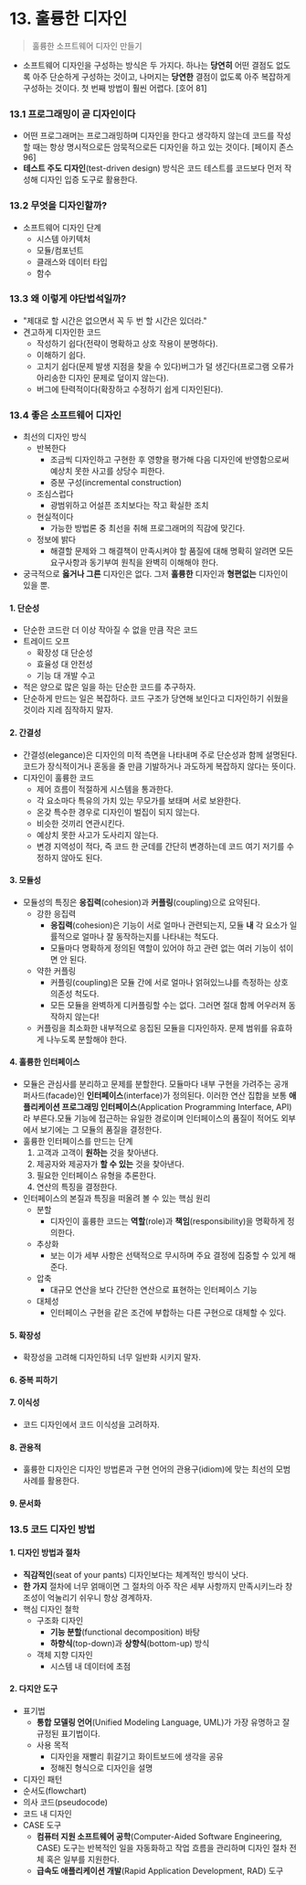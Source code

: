 # 13. 훌륭한 디자인

> 훌륭한 소프트웨어 디자인 만들기



- 소프트웨어 디자인을 구성하는 방식은 두 가지다. 하나는 **당연히** 어떤 결점도 없도록 아주 단순하게 구성하는 것이고, 나머지는 **당연한** 결점이 없도록 아주 복잡하게 구성하는 것이다. 첫 번째 방법이 훨씬 어렵다. [호어 81]



### 13.1 프로그래밍이 곧 디자인이다

- 어떤 프로그래머는 프로그래밍하며 디자인을 한다고 생각하지 않는데 코드를 작성할 때는 항상 명시적으로든 암묵적으로든 디자인을 하고 있는 것이다. [페이지 존스 96]
- **테스트 주도 디자인**(test-driven design) 방식은 코드 테스트를 코드보다 먼저 작성해 디자인 입증 도구로 활용한다.



### 13.2 무엇을 디자인할까?

- 소프트웨어 디자인 단계
  - 시스템 아키텍처
  - 모듈/컴포넌트
  - 클래스와 데이터 타입
  - 함수



### 13.3 왜 이렇게 야단법석일까?

- "제대로 할 시간은 없으면서 꼭 두 번 할 시간은 있더라."
- 견고하게 디자인한 코드
  - 작성하기 쉽다(전략이 명확하고 상호 작용이 분명하다).
  - 이해하기 쉽다.
  - 고치기 쉽다(문제 발생 지점을 찾을 수 있다)버그가 덜 생긴다(프로그램 오류가 아리송한 디자인 문제로 덮이지 않는다).
  - 버그에 탄력적이다(확장하고 수정하기 쉽게 디자인된다).



### 13.4 좋은 소프트웨어 디자인

- 최선의 디자인 방식
  - 반복한다
    - 조금씩 디자인하고 구현한 후 영향을 평가해 다음 디자인에 반영함으로써 예상치 못한 사고를 상당수 피한다.
    - 증분 구성(incremental construction)
  - 조심스럽다
    - 광범위하고 어설픈 조치보다는 작고 확실한 조치
  - 현실적이다
    - 가능한 방법론 중 최선을 취해 프로그래머의 직감에 맞긴다.
  - 정보에 밝다
    - 해결할 문제와 그 해결책이 만족시켜야 할 품질에 대해 명확히 알려면 모든 요구사항과 동기부여 원칙을 완벽히 이해해야 한다.
- 궁극적으로 **옳거나 그른** 디자인은 없다. 그저 **훌륭한** 디자인과 **형편없는** 디자인이 있을 뿐.

#### 1. 단순성

- 단순한 코드란 더 이상 작아질 수 없을 만큼 작은 코드
- 트레이드 오프
  - 확장성 대 단순성
  - 효율성 대 안전성
  - 기능 대 개발 수고
- 적은 양으로 많은 일을 하는 단순한 코드를 추구하자.
- 단순하게 만드는 일은 복잡하다. 코드 구조가 당연해 보인다고 디자인하기 쉬웠을 것이라 지레 짐작하지 말자.

#### 2. 간결성

- 간결성(elegance)은 디자인의 미적 측면을 나타내며 주로 단순성과 함께 설명된다. 코드가 장식적이거나 혼동을 줄 만큼 기발하거나 과도하게 복잡하지 않다는 뜻이다.
- 디자인이 훌륭한 코드
  - 제어 흐름이 적절하게 시스템을 통과한다.
  - 각 요소마다 특유의 가치 있는 무모가를 보태며 서로 보완한다.
  - 온갖 특수한 경우로 디자인이 벌집이 되지 않는다.
  - 비슷한 것끼리 연관시킨다.
  - 예상치 못한 사고가 도사리지 않는다.
  - 변경 지역성이 적다, 즉 코드 한 군데를 간단히 변경하는데 코드 여기 저기를 수정하지 않아도 된다.

#### 3. 모듈성

- 모듈성의 특징은 **응집력**(cohesion)과 **커플링**(coupling)으로 요약된다.
  - 강한 응집력
    - **응집력**(cohesion)은 기능이 서로 얼마나 관련되는지, 모듈 **내** 각 요소가 일률적으로 얼마나 잘 동작하는지를 나타내는 척도다.
    - 모듈마다 명확하게 정의된 역할이 있어야 하고 관련 없는 여러 기능이 섞이면 안 된다.
  - 약한 커플링
    - 커플링(coupling)은 모듈 간에 서로 얼마나 얽혀있느냐를 측정하는 상호 의존성 척도다.
    - 모든 모듈을 완벽하게 디커플링할 수는 없다. 그러면 절대 함께 어우러져 동작하지 않는다!
  - 커플링을 최소화한 내부적으로 응집된 모듈을 디자인하자. 문제 범위를 유효하게 나누도록 분할해야 한다.

#### 4. 훌륭한 인터페이스

- 모듈은 관심사를 분리하고 문제를 분할한다. 모듈마다 내부 구현을 가려주는 공개 퍼사드(facade)인 **인터페이스**(interface)가 정의된다. 이러한 연산 집합을 보통 **애플리케이션 프로그래밍 인터페이스**(Application Programming Interface, API)라 부른다.모듈 기능에 접근하는 유일한 경로이며 인터페이스의 품질이 적어도 외부에서 보기에는 그 모듈의 품질을 결정한다.
- 훌륭한 인터페이스를 만드는 단계
  1. 고객과 고객이 **원하는** 것을 찾아낸다.
  2. 제공자와 제공자가 **할 수 있는** 것을 찾아낸다.
  3. 필요한 인터페이스 유형을 추론한다.
  4. 연산의 특징을 결정한다.
- 인터페이스의 본질과 특징을 떠올려 볼 수 있는 핵심 원리
  - 분할
    - 디자인이 훌륭한 코드는 **역할**(role)과 **책임**(responsibility)을 명확하게 정의한다.
  - 추상화
    - 보는 이가 세부 사항은 선택적으로 무시하며 주요 결정에 집중할 수 있게 해준다.
  - 압축
    - 대규모 연산을 보다 간단한 연산으로 표현하는 인터페이스 기능
  - 대체성
    - 인터페이스 구현을 같은 조건에 부합하는 다른 구현으로 대체할 수 있다.

#### 5. 확장성

- 확장성을 고려해 디자인하되 너무 일반화 시키지 말자.

#### 6. 중복 피하기

#### 7. 이식성

- 코드 디자인에서 코드 이식성을 고려하자.

#### 8. 관용적

- 훌륭한 디자인은 디자인 방법론과 구현 언어의 관용구(idiom)에 맞는 최선의 모범 사례를 활용한다.

#### 9. 문서화



### 13.5 코드 디자인 방법

#### 1. 디자인 방법과 절차

- **직감적인**(seat of your pants) 디자인보다는 체계적인 방식이 낫다.
- **한 가지** 절차에 너무 얽매이면 그 절차의 아주 작은 세부 사항까지 만족시키느라 창조성이 억눌리기 쉬우니 항상 경계하자.
- 핵심 디자인 철학
  - 구조화 디자인
    - **기능 분할**(functional decomposition) 바탕
    - **하향식**(top-down)과 **상향식**(bottom-up) 방식
  - 객체 지향 디자인
    - 시스템 내 데이터에 초점

#### 2. 다지안 도구

- 표기법
  - **통합 모델링 언어**(Unified Modeling Language, UML)가 가장 유명하고 잘 규정된 표기법이다.
  - 사용 목적
    - 디자인을 재빨리 휘갈기고 화이트보드에 생각을 공유
    - 정해진 형식으로 디자인을 설명
- 디자인 패턴
- 순서도(flowchart)
- 의사 코드(pseudocode)
- 코드 내 디자인
- CASE 도구
  - **컴퓨터 지원 소프트웨어 공학**(Computer-Aided Software Engineering, CASE) 도구는 반복적인 일을 자동화하고 작업 흐름을 관리하며 디자인 절차 전체 혹은 일부를 지원한다.
  - **급속도 애플리케이션 개발**(Rapid Application Development, RAD) 도구

